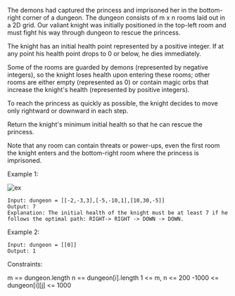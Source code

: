 The demons had captured the princess and imprisoned her in the bottom-right corner of a dungeon. The dungeon consists of m x n rooms laid out in a 2D grid. Our valiant knight was initially positioned in the top-left room and must fight his way through dungeon to rescue the princess.

The knight has an initial health point represented by a positive integer. If at any point his health point drops to 0 or below, he dies immediately.

Some of the rooms are guarded by demons (represented by negative integers), so the knight loses health upon entering these rooms; other rooms are either empty (represented as 0) or contain magic orbs that increase the knight's health (represented by positive integers).

To reach the princess as quickly as possible, the knight decides to move only rightward or downward in each step.

Return the knight's minimum initial health so that he can rescue the princess.

Note that any room can contain threats or power-ups, even the first room the knight enters and the bottom-right room where the princess is imprisoned.



Example 1:

![ex](https://assets.leetcode.com/uploads/2021/03/13/dungeon-grid-1.jpg)

```
Input: dungeon = [[-2,-3,3],[-5,-10,1],[10,30,-5]]
Output: 7
Explanation: The initial health of the knight must be at least 7 if he follows the optimal path: RIGHT-> RIGHT -> DOWN -> DOWN.
```

Example 2:

```
Input: dungeon = [[0]]
Output: 1
```

Constraints:

m == dungeon.length
n == dungeon[i].length
1 <= m, n <= 200
-1000 <= dungeon[i][j] <= 1000

